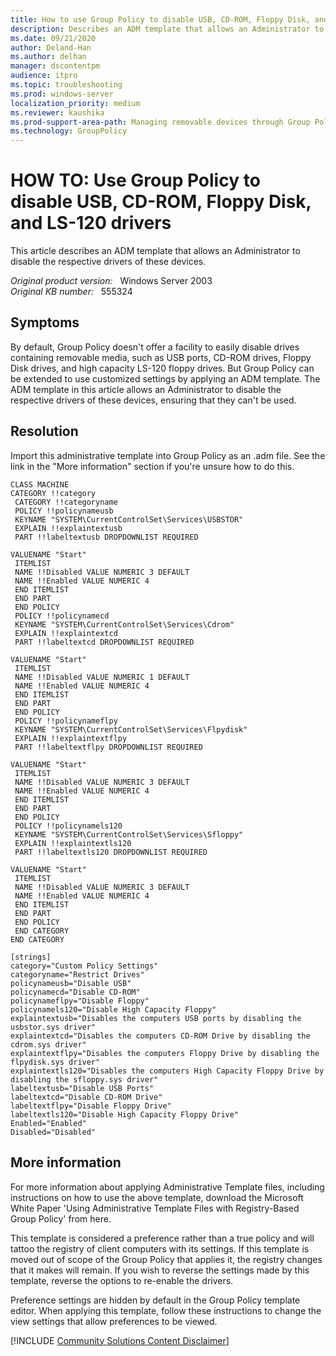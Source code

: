 ```yaml
---
title: How to use Group Policy to disable USB, CD-ROM, Floppy Disk, and LS-120 drivers
description: Describes an ADM template that allows an Administrator to disable the respective drivers of these devices.
ms.date: 09/21/2020
author: Deland-Han
ms.author: delhan
manager: dscontentpm
audience: itpro
ms.topic: troubleshooting
ms.prod: windows-server
localization_priority: medium
ms.reviewer: kaushika
ms.prod-support-area-path: Managing removable devices through Group Policy
ms.technology: GroupPolicy
---
```

# HOW TO: Use Group Policy to disable USB, CD-ROM, Floppy Disk, and LS-120 drivers

This article describes an ADM template that allows an Administrator to disable the respective drivers of these devices.

_Original product version:_ &nbsp; Windows Server 2003  
_Original KB number:_ &nbsp; 555324

## Symptoms

By default, Group Policy doesn't offer a facility to easily disable drives containing removable media, such as USB ports, CD-ROM drives, Floppy Disk drives, and high capacity LS-120 floppy drives. But Group Policy can be extended to use customized settings by applying an ADM template. The ADM template in this article allows an Administrator to disable the respective drivers of these devices, ensuring that they can't be used.

## Resolution

Import this administrative template into Group Policy as an .adm file. See the link in the "More information" section if you're unsure how to do this.

```console
CLASS MACHINE
CATEGORY !!category
 CATEGORY !!categoryname
 POLICY !!policynameusb
 KEYNAME "SYSTEM\CurrentControlSet\Services\USBSTOR"
 EXPLAIN !!explaintextusb
 PART !!labeltextusb DROPDOWNLIST REQUIRED

VALUENAME "Start"
 ITEMLIST
 NAME !!Disabled VALUE NUMERIC 3 DEFAULT
 NAME !!Enabled VALUE NUMERIC 4
 END ITEMLIST
 END PART
 END POLICY
 POLICY !!policynamecd
 KEYNAME "SYSTEM\CurrentControlSet\Services\Cdrom"
 EXPLAIN !!explaintextcd
 PART !!labeltextcd DROPDOWNLIST REQUIRED

VALUENAME "Start"
 ITEMLIST
 NAME !!Disabled VALUE NUMERIC 1 DEFAULT
 NAME !!Enabled VALUE NUMERIC 4
 END ITEMLIST
 END PART
 END POLICY
 POLICY !!policynameflpy
 KEYNAME "SYSTEM\CurrentControlSet\Services\Flpydisk"
 EXPLAIN !!explaintextflpy
 PART !!labeltextflpy DROPDOWNLIST REQUIRED

VALUENAME "Start"
 ITEMLIST
 NAME !!Disabled VALUE NUMERIC 3 DEFAULT
 NAME !!Enabled VALUE NUMERIC 4
 END ITEMLIST
 END PART
 END POLICY
 POLICY !!policynamels120
 KEYNAME "SYSTEM\CurrentControlSet\Services\Sfloppy"
 EXPLAIN !!explaintextls120
 PART !!labeltextls120 DROPDOWNLIST REQUIRED

VALUENAME "Start"
 ITEMLIST
 NAME !!Disabled VALUE NUMERIC 3 DEFAULT
 NAME !!Enabled VALUE NUMERIC 4
 END ITEMLIST
 END PART
 END POLICY
 END CATEGORY
END CATEGORY

[strings]
category="Custom Policy Settings"
categoryname="Restrict Drives"
policynameusb="Disable USB"
policynamecd="Disable CD-ROM"
policynameflpy="Disable Floppy"
policynamels120="Disable High Capacity Floppy"
explaintextusb="Disables the computers USB ports by disabling the usbstor.sys driver"
explaintextcd="Disables the computers CD-ROM Drive by disabling the cdrom.sys driver"
explaintextflpy="Disables the computers Floppy Drive by disabling the flpydisk.sys driver"
explaintextls120="Disables the computers High Capacity Floppy Drive by disabling the sfloppy.sys driver"
labeltextusb="Disable USB Ports"
labeltextcd="Disable CD-ROM Drive"
labeltextflpy="Disable Floppy Drive"
labeltextls120="Disable High Capacity Floppy Drive"
Enabled="Enabled"
Disabled="Disabled"
```

## More information

For more information about applying Administrative Template files, including instructions on how to use the above template, download the Microsoft White Paper 'Using Administrative Template Files with Registry-Based Group Policy' from here.

This template is considered a preference rather than a true policy and will tattoo the registry of client computers with its settings. If this template is moved out of scope of the Group Policy that applies it, the registry changes that it makes will remain. If you wish to reverse the settings made by this template, reverse the options to re-enable the drivers.

Preference settings are hidden by default in the Group Policy template editor. When applying this template, follow these instructions to change the view settings that allow preferences to be viewed.

[!INCLUDE [Community Solutions Content Disclaimer](../../includes/community-solutions-content-disclaimer.md)]